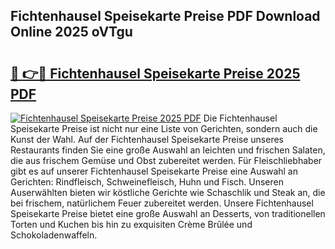## Fichtenhausel Speisekarte Preise PDF Download Online 2025 oVTgu

# <h2><a href="http://gcbiba.nevu.top/?p=Fichtenhausel+Speisekarte+Preise">🔗 👉🔴 Fichtenhausel Speisekarte Preise 2025 PDF</a></h2>

[![Fichtenhausel Speisekarte Preise 2025 PDF](https://i.imgur.com/dBaPXMq.png)](http://gcbiba.nevu.top/?p=Fichtenhausel+Speisekarte+Preise)
Die Fichtenhausel Speisekarte Preise ist nicht nur eine Liste von Gerichten, sondern auch die Kunst der Wahl. Auf der Fichtenhausel Speisekarte Preise unseres Restaurants finden Sie eine große Auswahl an leichten und frischen Salaten, die aus frischem Gemüse und Obst zubereitet werden. Für Fleischliebhaber gibt es auf unserer Fichtenhausel Speisekarte Preise eine Auswahl an Gerichten: Rindfleisch, Schweinefleisch, Huhn und Fisch. Unseren Auserwählten bieten wir köstliche Gerichte wie Schaschlik und Steak an, die bei frischem, natürlichem Feuer zubereitet werden. Unsere Fichtenhausel Speisekarte Preise bietet eine große Auswahl an Desserts, von traditionellen Torten und Kuchen bis hin zu exquisiten Crème Brûlée und Schokoladenwaffeln.

